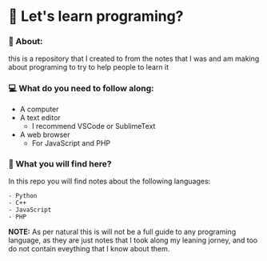 # :rocket: Let's learn programing?

### :page_facing_up: About:
this is a repository that I created to from the notes
that I was and am making about programing to try to help
people to learn it

### :computer: What do you need to follow along:

 - A computer
 - A text editor
    - I recommend VSCode or SublimeText
 - A web browser
    - For JavaScript and PHP


### :mag_right: What you will find here?

In this repo you will find notes about the following
languages:

    - Python
    - C++
    - JavaScript
    - PHP

__NOTE:__ As per natural this is will not be a full guide to
any programing language, as they are just notes that I took
along my leaning jorney, and too do not contain eveything
that I know about them.